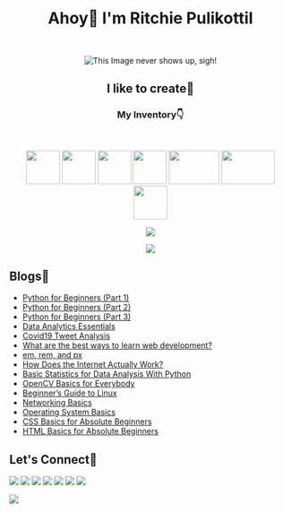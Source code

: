<h1 align="center">Ahoy👋 I'm Ritchie Pulikottil </h1><br>

<p align="center">
  <img src="https://media.giphy.com/media/3oEduOXu3DBfTazzaw/giphy.gif" alt="This Image never shows up, sigh!"/><br>
</p>

<h2 align="center"> I like to create🔨</h2>
<h3 align="center"> My Inventory👇</h3><br>

<p align="center">
 <img height="60" width="60" src="https://cdn3.iconfinder.com/data/icons/logos-and-brands-adobe/512/267_Python-512.png" />
 <img height="60" width="60" src="https://cdn.iconscout.com/icon/free/png-512/css-118-569410.png" />
 <img height="60" width="60" src="https://cdn.iconscout.com/icon/free/png-512/javascript-2752148-2284965.png" />
 <img height="60" width="60" src="https://cdn.icon-icons.com/icons2/2107/PNG/512/file_type_html_icon_130541.png" />
 <img height="60" width="90" src="https://1000logos.net/wp-content/uploads/2020/08/MySQL-Logo.png" />
 <img height="60" width="95" src="https://upload.wikimedia.org/wikipedia/commons/2/27/PHP-logo.svg" />
 <img height="60" width="60" src="https://git-scm.com/images/logos/downloads/Git-Icon-1788C.png" />
</p>

<p align=center>
 <img src="https://github-readme-stats.vercel.app/api?username=ritchiepulikottil&show_icons=true&theme=flag-india&count_private=true" />
</p>

<p align=center >
<img src="https://github-readme-streak-stats.herokuapp.com/?user=ritchiepulikottil" />
</p>


## Blogs📝

- [Python for Beginners (Part 1)](https://python.plainenglish.io/python-for-beginners-part-1-e044f603900b)
- [Python for Beginners (Part 2)](https://python.plainenglish.io/python-for-beginners-part-2-7006696e1b40)
- [Python for Beginners (Part 3)](https://python.plainenglish.io/python-for-beginners-part-3-1972a8734309)
- [Data Analytics Essentials](https://medium.com/swlh/data-analytics-essentials-8797294a583a)
- [Covid19 Tweet Analysis](https://levelup.gitconnected.com/covid19-tweet-analysis-with-source-code-e916e2871de6)
- [What are the best ways to learn web development?](https://levelup.gitconnected.com/what-are-the-good-ways-to-learn-web-development-cf7d5e6b7a6e)
- [em, rem, and px](https://levelup.gitconnected.com/em-rem-and-px-e147619c26ee)
- [How Does the Internet Actually Work?](https://medium.datadriveninvestor.com/how-does-the-internet-actually-work-c623a0c7214a)
- [Basic Statistics for Data Analysis With Python](https://medium.com/swlh/basic-statistics-for-data-analysis-with-python-3db2a930a433)
- [OpenCV Basics for Everybody](https://medium.com/swlh/opencv-basics-for-everybody-b4f0f9a3f619)
- [Beginner’s Guide to Linux](https://levelup.gitconnected.com/beginners-guide-to-linux-f86a5782670e)
- [Networking Basics](https://medium.com/swlh/networking-basics-7abcd66fa74d)
- [Operating System Basics](https://levelup.gitconnected.com/operating-system-basics-ad8d9d5de2a0)
- [CSS Basics for Absolute Beginners](https://medium.com/swlh/css-basics-for-absolute-beginners-12780a56c8bf)
- [HTML Basics for Absolute Beginners](https://medium.com/swlh/html-basics-for-absolute-beginners-c0172b3d9b7c)







## Let's Connect🤗
[<img src="https://img.shields.io/badge/aboutme-EA1D2C?style=for-the-badge&logo=ifood&logoColor=white" />](https://ritchiepulikottil.netlify.app/)
[<img src="https://img.shields.io/badge/linkedin-%230077B5.svg?&style=for-the-badge&logo=linkedin&logoColor=white"/>](https://www.linkedin.com/in/ritchiepulikottil/)
[<img src = "https://img.shields.io/badge/instagram-%23E4405F.svg?&style=for-the-badge&logo=instagram&logoColor=white">](https://www.instagram.com/ritchiepulikottil/)
[<img src="https://img.shields.io/badge/Twitter-1DA1F2?style=for-the-badge&logo=twitter&logoColor=white" />](https://twitter.com/itsritchie1005)
[<img src="https://img.shields.io/badge/Medium-12100E?style=for-the-badge&logo=medium&logoColor=white" />](https://ritchiepulikottil.medium.com/)
[<img src="https://img.shields.io/badge/Blogger-FF5722?style=for-the-badge&logo=blogger&logoColor=white" />](https://ritchiepulikottil.blogspot.com/)
[<img src="https://img.shields.io/badge/dev.to-0A0A0A?style=for-the-badge&logo=dev-dot-to&logoColor=white" />](https://dev.to/ritchiepulikottil)

![](https://komarev.com/ghpvc/?username=ritchiepulikottil&color=green) <br><br>




